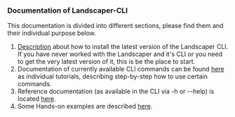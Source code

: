 ### Documentation of Landscaper-CLI

This documentation is divided into different sections, please find them and their individual purpose below.

1. [Description](./installation.md) about how to install the latest version of the Landscaper CLI. If you have never worked with the Landscaper and it's CLI or you need to get the very latest version of it, this is be the place to start.
2. Documentation of currently available CLI commands can be found [here](./commands/readme.md) as individual tutorials, describing step-by-step how to use certain commands.
3. Reference documentation (as available in the CLI via -h or --help) is located [here](./reference).
4. Some Hands-on examples are described [here](./examples).